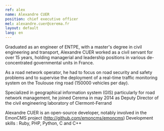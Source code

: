 ```yaml
---
ref: alex
name: Alexandre CUER
position: chief executive officer
mel: alexandre.cuer@cerema.fr
layout: default
lang: en
---
```

Graduated as an engineer of ENTPE, with a master's degree in civil engineering and transport, Alexandre CUER worked as a civil servant for over 15 years, holding managerial and leadership positions in various de-concentrated governmental units in France. 

As a road network operator, he had to focus on road security and safety problems and to supervise the deployment of a real-time traffic monitoring system on the Toulouse ring road (150000 vehicles per day). 

Specialized in geographical information system (GIS) particularly for road network management, he joined Cerema in may 2014 as Deputy Director of the civil engineering laboratory of Clermont-Ferrand

Alexandre CUER is an open-source developer, notably involved in the EmonCMS project (http://github.com/emoncms/emoncms) 
Development skills : Ruby, PHP, Python, C and C++
